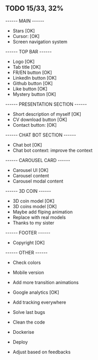 ## TODO 15/33, 32%

------ MAIN ------

- Stars [OK]
- Cursor: [OK]
- Screen navigation system

------ TOP BAR ------

- Logo [OK]
- Tab title [OK]
- FR/EN button [OK]
- LinkedIn button [OK]
- Github button [OK]
- Like button [OK]
- Mystery button [OK]

------ PRESENTATION SECTION ------

- Short description of myself [OK]
- CV download button [OK]
- Contact button: [OK]

------ CHAT BOT SECTION ------

- Chat bot [OK]
- Chat bot context: improve the context

------ CAROUSEL CARD ------

- Carousel UI [OK]
- Carousel content
- Carousel modal content

------ 3D COIN ------

- 3D coin model [OK]
- 3D coins model [OK]
- Maybe add fliping animation
- Replace with real models
- Thanks to my sister

------ FOOTER ------

- Copyright [OK]

------ OTHER ------

- Check colors
- Mobile version
- Add more transition animations
- Google analytics [OK]
- Add tracking everywhere

- Solve last bugs
- Clean the code
- Dockerise
- Deploy
- Adjust based on feedbacks
